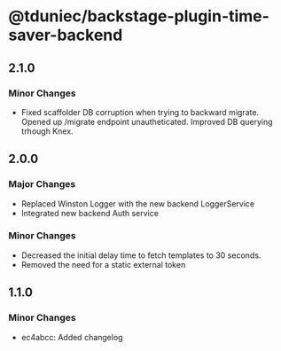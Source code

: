 # @tduniec/backstage-plugin-time-saver-backend

## 2.1.0

### Minor Changes

- Fixed scaffolder DB corruption when trying to backward migrate. Opened up /migrate endpoint unautheticated. Improved DB querying trhough Knex.

## 2.0.0

### Major Changes

- Replaced Winston Logger with the new backend LoggerService
- Integrated new backend Auth service

### Minor Changes

- Decreased the initial delay time to fetch templates to 30 seconds.
- Removed the need for a static external token

## 1.1.0

### Minor Changes

- ec4abcc: Added changelog

